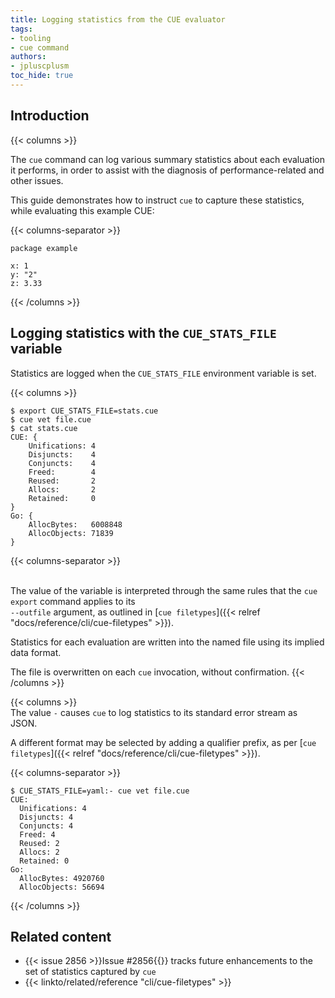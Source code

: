 ```yaml
---
title: Logging statistics from the CUE evaluator
tags:
- tooling
- cue command
authors:
- jpluscplusm
toc_hide: true
---
```


## Introduction

{{< columns >}}

The `cue` command can log various summary statistics about each evaluation it
performs, in order to assist with the diagnosis of performance-related and
other issues.

This guide demonstrates how to instruct `cue` to capture these statistics,
while evaluating this example CUE:

{{< columns-separator >}}
```cue { title="file.cue" }
package example

x: 1
y: "2"
z: 3.33
```

{{< /columns >}}

## Logging statistics with the `CUE_STATS_FILE` variable

Statistics are logged when the `CUE_STATS_FILE` environment variable is set.

{{< columns >}}
```text { title="TERMINAL" codeToCopy="ZXhwb3J0IENVRV9TVEFUU19GSUxFPXN0YXRzLmN1ZQpjdWUgdmV0IGZpbGUuY3VlCmNhdCBzdGF0cy5jdWU=" }
$ export CUE_STATS_FILE=stats.cue
$ cue vet file.cue
$ cat stats.cue
CUE: {
	Unifications: 4
	Disjuncts:    4
	Conjuncts:    4
	Freed:        4
	Reused:       2
	Allocs:       2
	Retained:     0
}
Go: {
	AllocBytes:   6008848
	AllocObjects: 71839
}
```

{{< columns-separator >}}
<!-- a little vertical whitespace makes the flow much nicer -->
&nbsp;\
The value of the variable is interpreted through the same rules that the `cue
export` command applies to its\
`--outfile` argument, as outlined in
[`cue filetypes`]({{< relref "docs/reference/cli/cue-filetypes" >}}).

Statistics for each evaluation are written into the named file using its
implied data format.

The file is overwritten on each `cue` invocation, without confirmation.
{{< /columns >}}

{{< columns >}}
&nbsp;\
The value `-` causes `cue` to log statistics to its standard error stream as JSON.

A different format may be selected by adding a qualifier prefix, as per
[`cue filetypes`]({{< relref "docs/reference/cli/cue-filetypes" >}}).

{{< columns-separator >}}

```text { title="TERMINAL" codeToCopy="Q1VFX1NUQVRTX0ZJTEU9eWFtbDotIGN1ZSB2ZXQgZmlsZS5jdWU=" }
$ CUE_STATS_FILE=yaml:- cue vet file.cue
CUE:
  Unifications: 4
  Disjuncts: 4
  Conjuncts: 4
  Freed: 4
  Reused: 2
  Allocs: 2
  Retained: 0
Go:
  AllocBytes: 4920760
  AllocObjects: 56694
```
{{< /columns >}}

<!-- TODO: what do the emitted stats mean?
## Interpreting the statistics
-->

## Related content

- {{< issue 2856 >}}Issue #2856{{</issue>}} tracks future enhancements to the set of statistics captured by `cue`
- {{< linkto/related/reference "cli/cue-filetypes" >}}

